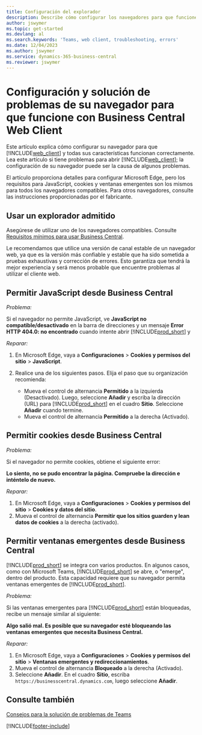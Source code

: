 ```yaml
---
title: Configuración del explorador
description: Describe cómo configurar los navegadores para que funcionen con Business Central y los productos que se integran con él.
author: jswymer
ms.topic: get-started
ms.devlang: al
ms.search.keywords: 'Teams, web client, troubleshooting, errors'
ms.date: 12/04/2023
ms.author: jswymer
ms.service: dynamics-365-business-central
ms.reviewer: jswymer
---
```

# Configuración y solución de problemas de su navegador para que funcione con Business Central Web Client

Este artículo explica cómo configurar su navegador para que [!INCLUDE[web_client](includes/web_client.md)] y todas sus características funcionan correctamente. Lea este artículo si tiene problemas para abrir [!INCLUDE[web_client](includes/web_client.md)]; la configuración de su navegador puede ser la causa de algunos problemas.

El artículo proporciona detalles para configurar Microsoft Edge, pero los requisitos para JavaScript, cookies y ventanas emergentes son los mismos para todos los navegadores compatibles. Para otros navegadores, consulte las instrucciones proporcionadas por el fabricante.  

## Usar un explorador admitido

Asegúrese de utilizar uno de los navegadores compatibles. Consulte [Requisitos mínimos para usar Business Central](product-requirements.md#browsers).

Le recomendamos que utilice una versión de canal estable de un navegador web, ya que es la versión más confiable y estable que ha sido sometida a pruebas exhaustivas y corrección de errores. Esto garantiza que tendrá la mejor experiencia y será menos probable que encuentre problemas al utilizar el cliente web.  

## Permitir JavaScript desde Business Central

*Problema:*

Si el navegador no permite JavaScript, ve **JavaScript no compatible/desactivado** en la barra de direcciones y un mensaje **Error HTTP 404.0: no encontrado** cuando intente abrir [!INCLUDE[prod_short](includes/prod_short.md)] y 

<!-- http://localhost:8080/NotSupported/DisabledJavaScript HTTP Error 404.0 - Not Found
The resource you are looking for has been removed, had its name changed, or is temporarily unavailable. -->

*Reparar:*

1. En Microsoft Edge, vaya a **Configuraciones** > **Cookies y permisos del sitio** > **JavaScript**.
2. Realice una de los siguientes pasos. Elija el paso que su organización recomienda:

    - Mueva el control de alternancia **Permitido** a la izquierda (Desactivado). Luego, seleccione **Añadir** y escriba la dirección (URL) para [!INCLUDE[prod_short](includes/prod_short.md)] en el cuadro **Sitio**. Seleccione **Añadir** cuando termine.
    - Mueva el control de alternancia **Permitido** a la derecha (Activado).

## Permitir cookies desde Business Central

*Problema:*

Si el navegador no permite cookies, obtiene el siguiente error:

**Lo siento, no se pudo encontrar la página. Compruebe la dirección e inténtelo de nuevo.** 

*Reparar:*

1. En Microsoft Edge, vaya a **Configuraciones** > **Cookies y permisos del sitio** > **Cookies y datos del sitio**.
2. Mueva el control de alternancia **Permitir que los sitios guarden y lean datos de cookies** a la derecha (activado).  

## <a name="popup"></a>Permitir ventanas emergentes desde Business Central

[!INCLUDE[prod_short](includes/prod_short.md)] se integra con varios productos. En algunos casos, como con Microsoft Teams, [!INCLUDE[prod_short](includes/prod_short.md)] se abre, o "emerge", dentro del producto. Esta capacidad requiere que su navegador permita ventanas emergentes de [!INCLUDE[prod_short](includes/prod_short.md)].

*Problema:*

Si las ventanas emergentes para [!INCLUDE[prod_short](includes/prod_short.md)] están bloqueadas, recibe un mensaje similar al siguiente:

**Algo salió mal. Es posible que su navegador esté bloqueando las ventanas emergentes que necesita Business Central.**

<!--
Something went wrong
Your browser may be blocking pop-ups needed by Business Central.

Change your browser settings to allow pop-ups or allow this for trusted domains, then try again.
If these settings are managed for your organization, you should contact your administrator for assistance.

Try again
-->
*Reparar:*

1. En Microsoft Edge, vaya a **Configuraciones** > **Cookies y permisos del sitio** > **Ventanas emergentes y redireccionamientos**.
2. Mueva el control de alternancia **Bloqueado** a la derecha (Activado).
3. Seleccione **Añadir**. En el cuadro **Sitio**, escriba `https://businesscentral.dynamics.com`, luego seleccione **Añadir**.

## Consulte también

[Consejos para la solución de problemas de Teams](admin-teams-troubleshooting.md)  

[!INCLUDE[footer-include](includes/footer-banner.md)]

